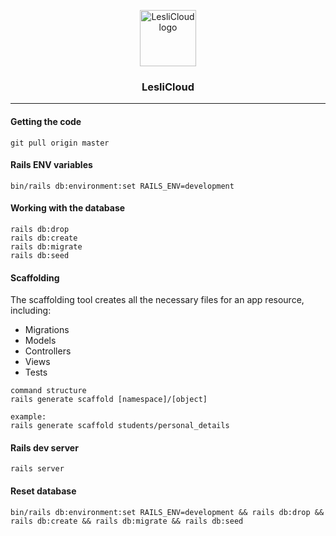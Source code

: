 <p align="center">
	<a href="https://lesli.cloud" target="_blank">
		<img width="90" alt="LesliCloud logo" src="https://cdn.lesli.tech/leslicloud/brand/leslicloud_isotipo-nomargin.png" />
	</a>
</p>

<h3 align="center">LesliCloud</h3>

---

#### Getting the code
```
git pull origin master
```

#### Rails ENV variables
```
bin/rails db:environment:set RAILS_ENV=development
```

#### Working with the database  
```
rails db:drop
rails db:create
rails db:migrate
rails db:seed
```  

#### Scaffolding
The scaffolding tool creates all the necessary files for an app resource, including:
- Migrations
- Models
- Controllers
- Views
- Tests

```
command structure
rails generate scaffold [namespace]/[object]

example:
rails generate scaffold students/personal_details
```

#### Rails dev server
```
rails server
```

#### Reset database  
```bin/rails db:environment:set RAILS_ENV=development && rails db:drop && rails db:create && rails db:migrate && rails db:seed```  
